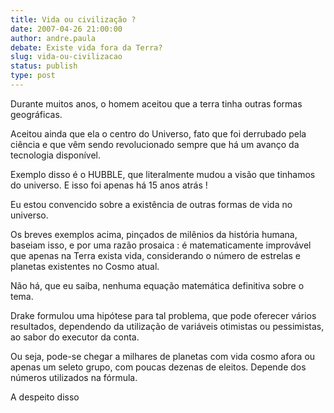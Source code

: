 ```yaml
---
title: Vida ou civilização ?
date: 2007-04-26 21:00:00
author: andre.paula
debate: Existe vida fora da Terra?
slug: vida-ou-civilizacao
status: publish 
type: post
---
```


Durante muitos anos, o homem aceitou que a terra tinha outras formas geográficas.  

Aceitou ainda que ela o centro do Universo, fato que foi derrubado pela ciência e que vêm sendo revolucionado sempre que há um avanço da tecnologia disponível.  

Exemplo disso é o HUBBLE, que literalmente mudou a visão que tinhamos do universo. E isso foi apenas há 15 anos atrás !  

Eu estou convencido sobre a existência de outras formas de vida no universo.   

Os breves exemplos acima, pinçados de milênios da história humana, baseiam isso, e por uma razão prosaica : é matematicamente improvável que apenas na Terra exista vida, considerando o número de estrelas e planetas existentes no Cosmo atual.  

Não há, que eu saiba, nenhuma equação matemática definitiva sobre o tema.   

Drake formulou uma hipótese para tal problema, que pode oferecer vários resultados, dependendo da utilização de variáveis otimistas ou pessimistas, ao sabor do executor da conta.   

Ou seja, pode-se chegar a milhares de planetas com vida cosmo afora ou apenas um seleto grupo, com poucas dezenas de eleitos. Depende dos números utilizados na fórmula.  

A despeito disso
